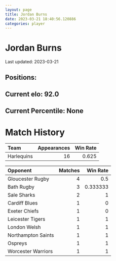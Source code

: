```yaml
---  
layout: page  
title: Jordan Burns  
date: 2023-03-21 18:40:56.120886  
categories: player  
---
```

# Jordan Burns


Last updated: 2023-03-21
## Positions: 

## Current elo: 92.0

## Current Percentile: None

# Match History


| Team       |   Appearances |   Win Rate |
|:-----------|--------------:|-----------:|
| Harlequins |            16 |      0.625 |

| Opponent           |   Matches |   Win Rate |
|:-------------------|----------:|-----------:|
| Gloucester Rugby   |         4 |   0.5      |
| Bath Rugby         |         3 |   0.333333 |
| Sale Sharks        |         2 |   1        |
| Cardiff Blues      |         1 |   0        |
| Exeter Chiefs      |         1 |   0        |
| Leicester Tigers   |         1 |   1        |
| London Welsh       |         1 |   1        |
| Northampton Saints |         1 |   1        |
| Ospreys            |         1 |   1        |
| Worcester Warriors |         1 |   1        |
